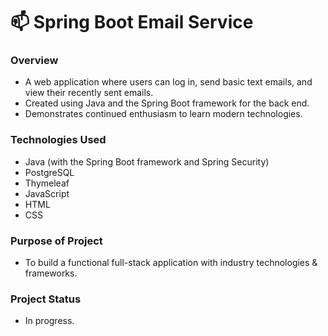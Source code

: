 # 📫 Spring Boot Email Service

### Overview
- A web application where users can log in, send basic text emails, and view their recently sent emails.
- Created using Java and the Spring Boot framework for the back end.
- Demonstrates continued enthusiasm to learn modern technologies.

### Technologies Used
- Java (with the Spring Boot framework and Spring Security)
- PostgreSQL
- Thymeleaf
- JavaScript
- HTML
- CSS

### Purpose of Project
- To build a functional full-stack application with industry technologies & frameworks.

### Project Status
- In progress.
